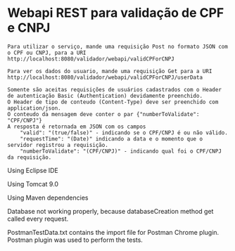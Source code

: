 # Webapi REST para validação de CPF e CNPJ
    Para utilizar o serviço, mande uma requisição Post no formato JSON com o CPF ou CNPJ, para a URI
    http://localhost:8080/validador/webapi/validCPForCNPJ
    
    Para ver os dados do usuario, mande uma requisição Get para a URI
    http://localhost:8080/validador/webapi/validCPForCNPJ/userData
    
    Somente são aceitas requisições de usuários cadastrados com o Header de autenticação Basic (Authentication) devidamente preenchido.
    O Header de tipo de conteudo (Content-Type) deve ser preenchido com application/json.
    O conteudo da mensagem deve conter o par {"numberToValidate": "CPF/CNPJ"}
    A resposta é retornada em JSON com os campos
        "valid": "(true/false)" - indicando se o CPF/CNPJ é ou não válido.
        "requestTime": "(Date)" indicando a data e o momento que o servidor registrou a requisição.
        "numberToValidate": "(CPF/CNPJ)" - indicando qual foi o CPF/CNPJ da requisição.
        
   Using Eclipse IDE
   
   Using Tomcat 9.0
   
   Using Maven dependencies
   
   Database not working properly, because databaseCreation method get called every request.
   
   PostmanTestData.txt contains the import file for Postman Chrome plugin. Postman plugin was used to perform the tests.
